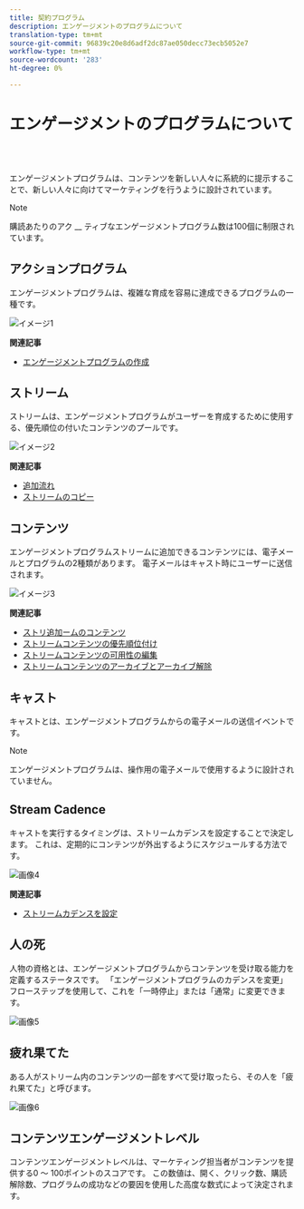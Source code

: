 ```yaml
---
title: 契約プログラム
description: エンゲージメントのプログラムについて
translation-type: tm+mt
source-git-commit: 96839c20e8d6adf2dc87ae050decc73ecb5052e7
workflow-type: tm+mt
source-wordcount: '283'
ht-degree: 0%

---
```



# エンゲージメントのプログラムについて

<br> 

エンゲージメントプログラムは、コンテンツを新しい人々に系統的に提示することで、新しい人々に向けてマーケティングを行うように設計されています。

>[!NOTE]
>
>購読あたりのアク __ ティブなエンゲージメントプログラム数は100個に制限されています。

## アクションプログラム

エンゲージメントプログラムは、複雑な育成を容易に達成できるプログラムの一種です。

![イメージ1](/help/sky/assets/engagement-programs/understanding-engagement-programs/understanding-engagement-programs-1.png)

**関連記事**

* [エンゲージメントプログラムの作成](/help/sky/create-an-engagement-program.md)

## ストリーム

ストリームは、エンゲージメントプログラムがユーザーを育成するために使用する、優先順位の付いたコンテンツのプールです。

![イメージ2](/help/sky/assets/engagement-programs/understanding-engagement-programs/understanding-engagement-programs-2.png)

**関連記事**

* [追加流れ](/help/sky/add-a-stream-to-an-engagement-program.md)
* [ストリームのコピー](/help/sky/clone-a-stream.md)

## コンテンツ

エンゲージメントプログラムストリームに追加できるコンテンツには、電子メールとプログラムの2種類があります。 電子メールはキャスト時にユーザーに送信されます。

![イメージ3](/help/sky/assets/engagement-programs/understanding-engagement-programs/understanding-engagement-programs-3.png)

**関連記事**

* [ストリ追加ームのコンテンツ](/help/sky/add-content-to-an-engagement-stream.md)
* [ストリームコンテンツの優先順位付け](/help/sky/prioritize-stream-content.md)
* [ストリームコンテンツの可用性の編集](/help/sky/edit-availability-of-stream-content.md)
* [ストリームコンテンツのアーカイブとアーカイブ解除](/help/sky/archive-and-unarchive-stream-content.md)

## キャスト

キャストとは、エンゲージメントプログラムからの電子メールの送信イベントです。

>[!NOTE]
>
>エンゲージメントプログラムは、操作用の電子メールで使用するように設計されていません。

## Stream Cadence

キャストを実行するタイミングは、ストリームカデンスを設定することで決定します。 これは、定期的にコンテンツが外出するようにスケジュールする方法です。

![画像4](/help/sky/assets/engagement-programs/understanding-engagement-programs/understanding-engagement-programs-4.png)

**関連記事**

* [ストリームカデンスを設定](/help/sky/set-stream-cadence.md)

## 人の死

人物の資格とは、エンゲージメントプログラムからコンテンツを受け取る能力を定義するステータスです。 「エンゲージメントプログラムのカデンスを変更」フローステップを使用して、これを「一時停止」または「通常」に変更できます。

![画像5](/help/sky/assets/engagement-programs/understanding-engagement-programs/understanding-engagement-programs-5.png)

## 疲れ果てた

ある人がストリーム内のコンテンツの一部をすべて受け取ったら、その人を「疲れ果てた」と呼びます。

![画像6](/help/sky/assets/engagement-programs/understanding-engagement-programs/understanding-engagement-programs-6.png)

## コンテンツエンゲージメントレベル

コンテンツエンゲージメントレベルは、マーケティング担当者がコンテンツを提供する0 ～ 100ポイントのスコアです。 この数値は、開く、クリック数、購読解除数、プログラムの成功などの要因を使用した高度な数式によって決定されます。
